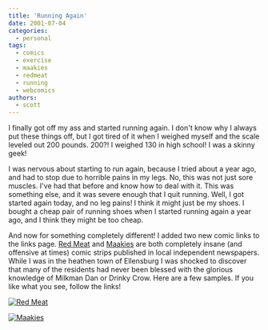 ```yaml
---
title: 'Running Again'
date: 2001-07-04
categories:
  - personal
tags:
  - comics
  - exercise
  - maakies
  - redmeat
  - running
  - webcomics
authors:
  - scott
---
```


I finally got off my ass and started running again. I don't know why I always put these things off, but I got tired of it when I weighed myself and the scale leveled out 200 pounds. 200?! I weighed 130 in high school! I was a skinny geek!

I was nervous about starting to run again, because I tried about a year ago, and had to stop due to horrible pains in my legs. No, this was not just sore muscles. I've had that before and know how to deal with it. This was something else, and it was severe enough that I quit running. Well, I got started again today, and no leg pains! I think it might just be my shoes. I bought a cheap pair of running shoes when I started running again a year ago, and I think they might be too cheap.

And now for something completely different! I added two new comic links to the links page. [Red Meat](http://www.redmeat.com/) and [Maakies](http://www.maakies.com/) are both completely insane (and offensive at times) comic strips published in local independent newspapers. While I was in the heathen town of Ellensburg I was shocked to discover that many of the residents had never been blessed with the glorious knowledge of Milkman Dan or Drinky Crow. Here are a few samples. If you like what you see, follow the links!

[![Red Meat](/images/3112037215_fc466b913f.jpg)](http://www.flickr.com/photos/spaceninja/3112037215/)

[![Maakies](/images/3112037225_2d27972ec9.jpg)](http://www.flickr.com/photos/spaceninja/3112037225/)
